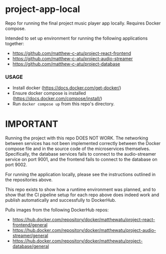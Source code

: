 # project-app-local
Repo for running the final project music player app locally. Requires Docker compose.

Intended to set up environment for running the following applications together:
- https://github.com/matthew-c-atu/project-react-frontend
- https://github.com/matthew-c-atu/project-audio-streamer
- https://github.com/matthew-c-atu/project-database

### USAGE
- Install docker (https://docs.docker.com/get-docker/)
- Ensure docker compose is installed (https://docs.docker.com/compose/install/)
- Run `docker compose up` from this repo's directory.
  
# IMPORTANT
Running the project with this repo DOES NOT WORK.
The networking between services has not been implemented correctly between the Docker compose file and in the source code of the microservices themselves.
Specifically, the database services fails to connect to the audio-streamer service on port 9001, and the frontend fails to connect to the database on port 9002.

For running the application locally, please see the instructions outlined in the repositories above.

This repo exists to show how a runtime environment was planned, and to show that the CI pipeline setup for each repo above does indeed work and publish automatically and successfully to DockerHub.

Pulls images from the following DockerHub repos:
- https://hub.docker.com/repository/docker/matthewatu/project-react-frontend/general
- https://hub.docker.com/repository/docker/matthewatu/project-audio-streamer/general
- https://hub.docker.com/repository/docker/matthewatu/project-database/general
